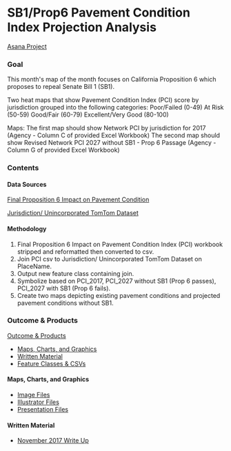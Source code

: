 # SB1/Prop6 Pavement Condition Index Projection Analysis 

[Asana Project](https://app.asana.com/0/797943099119526/814801064709349) 

### Goal

This month's map of the month focuses on California Proposition 6 which proposes to repeal Senate Bill 1 (SB1).

Two heat maps that show Pavement Condition Index (PCI) score by jurisdiction grouped into the following categories: 
Poor/Failed (0-49)
At Risk (50-59)
Good/Fair (60-79)
Excellent/Very Good (80-100)

Maps: 
The first map should show Network PCI by jurisdiction for 2017 (Agency - Column C of provided Excel Workbook) 
The second map should show Revised Network PCI 2027 without SB1 - Prop 6 Passage (Agency - Column G of provided Excel Workbook) 

### Contents  

#### Data Sources  
[Final Proposition 6 Impact on Pavement Condition](https://mtcdrive.box.com/s/c4ck5l6966kio5bwm6ap41nw1n3p6r6f)  

[Jurisdiction/ Unincorporated TomTom Dataset](https://mtc.maps.arcgis.com/home/item.html?id=6af997969b1b4987bdb3c65c8104fb86#overview)

#### Methodology  
1. Final Proposition 6 Impact on Pavement Condition Index (PCI) workbook stripped and reformatted then converted to csv.  
2. Join PCI csv to Jurisdiction/ Unincorporated TomTom Dataset on PlaceName.  
3. Output new feature class containing join.
4. Symbolize based on PCI_2017, PCI_2027 without SB1 (Prop 6 passes), PCI_2027 with SB1 (Prop 6 fails). 
5. Create two maps depicting existing pavement conditions and projected pavement conditions without SB1.

### Outcome & Products  
[Outcome & Products](#outcome--products)
  - [Maps, Charts, and Graphics](#maps-charts-and-graphics)
  - [Written Material](#written-material)
  - [Feature Classes & CSVs](#feature-classes--csvs)

#### Maps, Charts, and Graphics 

- [Image Files](https://mtcdrive.box.com/s/k96lwy1bou8qkemk6akuxcx7dqnlw787)
- [Illustrator Files](https://mtcdrive.box.com/s/iflzlh03twpoxynymot336xtbxs5offg)
- [Presentation Files](https://mtcdrive.box.com/s/3wi5kcpddmky6uxovlk6dw4rd2rwru04)

#### Written Material 

- [November 2017 Write Up](https://mtcdrive.box.com/s/dowz4jzuxme6g9658vkwrrnbvcdfpbur)
